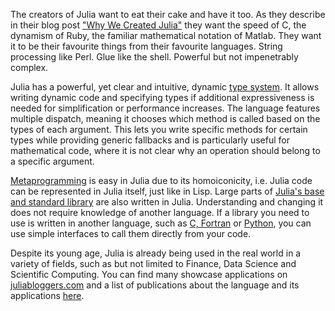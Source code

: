 The creators of Julia want to eat their cake and have it too. As they describe in their blog post ["Why We Created Julia"](http://julialang.org/blog/2012/02/why-we-created-julia) they want the speed of C, the dynamism of Ruby, the familiar mathematical notation of Matlab. They want it to be their favourite things from their favourite languages. String processing like Perl. Glue like the shell. Powerful but not impenetrably complex.

Julia has a powerful, yet clear and intuitive, dynamic [type system](http://docs.julialang.org/en/stable/manual/types/). It allows writing dynamic code and specifying types if additional expressiveness is needed for simplification or performance increases. The language features multiple dispatch, meaning it chooses which method is called based on the types of each argument. This lets you write specific methods for certain types while providing generic fallbacks and is particularly useful for mathematical code, where it is not clear why an operation should belong to a specific argument.

[Metaprogramming](http://docs.julialang.org/en/stable/manual/metaprogramming/) is easy in Julia due to its homoiconicity, i.e. Julia code can be represented in Julia itself, just like in Lisp. Large parts of [Julia's base and standard library](https://github.com/julialang/julia) are also written in Julia. Understanding and changing it does not require knowledge of another language. If a library you need to use is written in another language, such as [C, Fortran](http://docs.julialang.org/en/stable/manual/calling-c-and-fortran-code/) or [Python](https://github.com/JuliaPy/PyCall.jl), you can use simple interfaces to call them directly from your code.

Despite its young age, Julia is already being used in the real world in a variety of fields, such as but not limited to Finance, Data Science and Scientific Computing. You can find many showcase applications on [juliabloggers.com](http://www.juliabloggers.com/) and a list of publications about the language and its applications [here](http://julialang.org/publications/).

